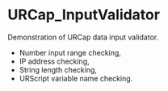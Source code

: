 # URCap_InputValidator
Demonstration of URCap data input validator.
- Number input range checking,
- IP address checking,
- String length checking,
- URScript variable name checking.
